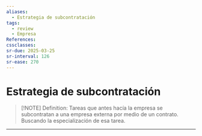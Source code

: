 ```yaml
---
aliases:
  - Estrategia de subcontratación
tags:
  - review
  - Empresa
References: 
cssclasses:
sr-due: 2025-03-25
sr-interval: 126
sr-ease: 270
---
```

# Estrategia de subcontratación


> [!NOTE] Definition: 
> Tareas que antes hacía la empresa se subcontratan a una empresa externa por medio de un contrato. Buscando la especialización de esa tarea.
> 


***
